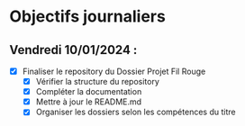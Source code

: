 # Objectifs journaliers

## Vendredi 10/01/2024 :

- [x] Finaliser le repository du Dossier Projet Fil Rouge
  - [x] Vérifier la structure du repository
  - [x] Compléter la documentation
  - [x] Mettre à jour le README.md
  - [x] Organiser les dossiers selon les compétences du titre 